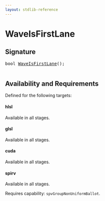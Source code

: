 ```yaml
---
layout: stdlib-reference
---
```


# WaveIsFirstLane

## Signature 

<pre>
<span class="code_keyword">bool</span> <a href="/stdlib-reference/global-decls/WaveIsFirstLane">WaveIsFirstLane</a>();

</pre>

## Availability and Requirements

Defined for the following targets:

#### hlsl
Available in all stages.

#### glsl
Available in all stages.

#### cuda
Available in all stages.

#### spirv
Available in all stages.

Requires capability: `spvGroupNonUniformBallot`.



